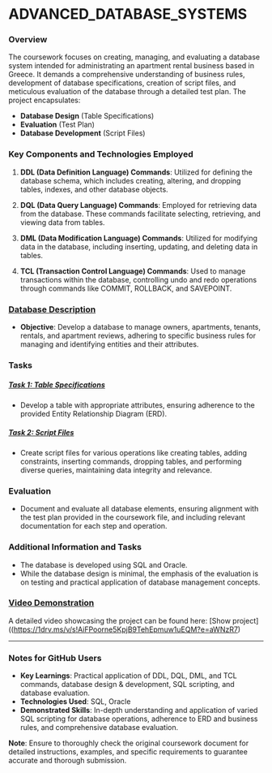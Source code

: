 # ADVANCED_DATABASE_SYSTEMS

### Overview

The coursework focuses on creating, managing, and evaluating a database system intended for administrating an apartment rental business based in Greece. It demands a comprehensive understanding of business rules, development of database specifications, creation of script files, and meticulous evaluation of the database through a detailed test plan. The project encapsulates:

- **Database Design** (Table Specifications)
- **Evaluation** (Test Plan)
- **Database Development** (Script Files)

### Key Components and Technologies Employed

1. **DDL (Data Definition Language) Commands**: Utilized for defining the database schema, which includes creating, altering, and dropping tables, indexes, and other database objects.
   
2. **DQL (Data Query Language) Commands**: Employed for retrieving data from the database. These commands facilitate selecting, retrieving, and viewing data from tables.
   
3. **DML (Data Modification Language) Commands**: Utilized for modifying data in the database, including inserting, updating, and deleting data in tables.
   
4. **TCL (Transaction Control Language) Commands**: Used to manage transactions within the database, controlling undo and redo operations through commands like COMMIT, ROLLBACK, and SAVEPOINT.

### [Database Description](#Database-Description)
- **Objective**: Develop a database to manage owners, apartments, tenants, rentals, and apartment reviews, adhering to specific business rules for managing and identifying entities and their attributes.

### Tasks
##### [Task 1: Table Specifications](#Task-1)
- Develop a table with appropriate attributes, ensuring adherence to the provided Entity Relationship Diagram (ERD).

##### [Task 2: Script Files](#Task-2)
- Create script files for various operations like creating tables, adding constraints, inserting commands, dropping tables, and performing diverse queries, maintaining data integrity and relevance.

### Evaluation
- Document and evaluate all database elements, ensuring alignment with the test plan provided in the coursework file, and including relevant documentation for each step and operation.

### Additional Information and Tasks
- The database is developed using SQL and Oracle.
- While the database design is minimal, the emphasis of the evaluation is on testing and practical application of database management concepts.

### [Video Demonstration](#Video-Demonstration)
A detailed video showcasing the project can be found here: [Show project]((https://1drv.ms/v/s!AiFPoorne5KpjB9TehEpmuw1uEQM?e=aWNzR7)

---

### Notes for GitHub Users
- **Key Learnings**: Practical application of DDL, DQL, DML, and TCL commands, database design & development, SQL scripting, and database evaluation.
- **Technologies Used**: SQL, Oracle
- **Demonstrated Skills**: In-depth understanding and application of varied SQL scripting for database operations, adherence to ERD and business rules, and comprehensive database evaluation.

**Note**: Ensure to thoroughly check the original coursework document for detailed instructions, examples, and specific requirements to guarantee accurate and thorough submission.

